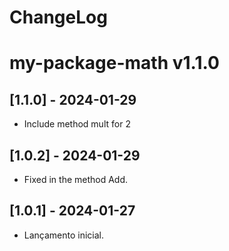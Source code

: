 # ChangeLog

# my-package-math v1.1.0

<!-- ## [1.0.0] - 2024-01-27

### Added
- Documentação inicial
### Removed
- Removendo função mutiplicar2 -->

<!-- ### Fixed
- Corrigindo um bug que causava um erro quando chamava 'bar' -->

## [1.1.0] - 2024-01-29
- Include method mult for 2

## [1.0.2] - 2024-01-29
- Fixed in the method Add.

## [1.0.1] - 2024-01-27
- Lançamento inicial.